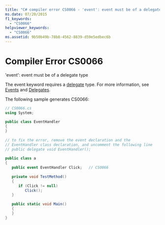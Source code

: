 ```yaml
---
title: "C# compiler error CS0066 - 'event': event must be of a delegate type"
ms.date: 07/20/2015
f1_keywords: 
  - "CS0066"
helpviewer_keywords: 
  - "CS0066"
ms.assetid: 9b50b49b-78b8-4562-8839-d59e5edbec6b
---
```

# Compiler Error CS0066
'event': event must be of a delegate type  
  
 The event keyword requires a [delegate](../language-reference/builtin-types/reference-types.md) type. For more information, see [Events](../programming-guide/events/index.md) and [Delegates](../programming-guide/delegates/index.md).  
  
 The following sample generates CS0066:  
  
```csharp  
// CS0066.cs  
using System;  
  
public class EventHandler  
{  
}  
  
// to fix the error, remove the event declaration and the  
// EventHandler class declaration, and uncomment the following line  
// public delegate void EventHandler();  
  
public class a  
{  
   public event EventHandler Click;   // CS0066  
  
   private void TestMethod()  
   {  
      if (Click != null)  
         Click();  
   }  
  
   public static void Main()  
   {  
   }  
}  
```
